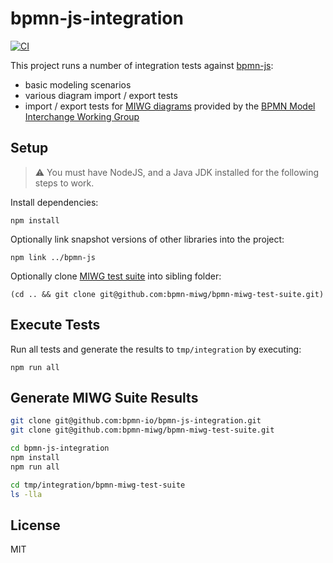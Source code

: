 # bpmn-js-integration

[![CI](https://github.com/bpmn-io/bpmn-js-integration/actions/workflows/CI.yml/badge.svg)](https://github.com/bpmn-io/bpmn-js-integration/actions/workflows/CI.yml)

This project runs a number of integration tests against [bpmn-js](https://github.com/bpmn-io/bpmn-js):

* basic modeling scenarios
* various diagram import / export tests
* import / export tests for [MIWG diagrams](https://github.com/bpmn-miwg/bpmn-miwg-test-suite) provided by the [BPMN Model Interchange Working Group](https://github.com/bpmn-miwg)


## Setup

> :warning: You must have NodeJS, and a Java JDK installed for the following steps to work.

Install dependencies:

```
npm install
```

Optionally link snapshot versions of other libraries into the project:

```
npm link ../bpmn-js
```

Optionally clone [MIWG test suite](https://github.com/bpmn-miwg/bpmn-miwg-test-suite) into sibling folder:

```
(cd .. && git clone git@github.com:bpmn-miwg/bpmn-miwg-test-suite.git)
```


## Execute Tests

Run all tests and generate the results to `tmp/integration` by executing:

```
npm run all
```



## Generate MIWG Suite Results

```sh
git clone git@github.com:bpmn-io/bpmn-js-integration.git
git clone git@github.com:bpmn-miwg/bpmn-miwg-test-suite.git

cd bpmn-js-integration
npm install
npm run all

cd tmp/integration/bpmn-miwg-test-suite
ls -lla
```


## License

MIT

